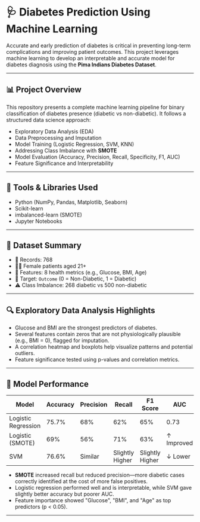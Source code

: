 # 🩺 Diabetes Prediction Using Machine Learning

Accurate and early prediction of diabetes is critical in preventing long-term complications and improving patient outcomes. This project leverages machine learning to develop an interpretable and accurate model for diabetes diagnosis using the **Pima Indians Diabetes Dataset**.

---

## 📊 Project Overview

This repository presents a complete machine learning pipeline for binary classification of diabetes presence (diabetic vs non-diabetic). It follows a structured data science approach:

- Exploratory Data Analysis (EDA)
- Data Preprocessing and Imputation
- Model Training (Logistic Regression, SVM, KNN)
- Addressing Class Imbalance with **SMOTE**
- Model Evaluation (Accuracy, Precision, Recall, Specificity, F1, AUC)
- Feature Significance and Interpretability

---

## 🧠 Tools & Libraries Used

- Python (NumPy, Pandas, Matplotlib, Seaborn)
- Scikit-learn
- imbalanced-learn (SMOTE)
- Jupyter Notebooks

---

## 🔬 Dataset Summary

- 📁 Records: 768
- 👩‍⚕️ Female patients aged 21+
- 🧬 Features: 8 health metrics (e.g., Glucose, BMI, Age)
- 🎯 Target: `Outcome` (0 = Non-Diabetic, 1 = Diabetic)
- ⚠️ Class Imbalance: 268 diabetic vs 500 non-diabetic

---

## 🔍 Exploratory Data Analysis Highlights

- Glucose and BMI are the strongest predictors of diabetes.
- Several features contain zeros that are not physiologically plausible (e.g., BMI = 0), flagged for imputation.
- A correlation heatmap and boxplots help visualize patterns and potential outliers.
- Feature significance tested using p-values and correlation metrics.

---

## 🤖 Model Performance

| Model               | Accuracy | Precision | Recall | F1 Score | AUC  |
|--------------------|----------|-----------|--------|----------|------|
| Logistic Regression | 75.7%    | 68%       | 62%    | 65%      | 0.73 |
| Logistic (SMOTE)    | 69%      | 56%       | 71%    | 63%      | ↑ Improved |
| SVM                 | 76.6%    | Similar   | Slightly Higher | Slightly Higher | ↓ Lower |

- **SMOTE** increased recall but reduced precision—more diabetic cases correctly identified at the cost of more false positives.
- Logistic regression performed well and is interpretable, while SVM gave slightly better accuracy but poorer AUC.
- Feature importance showed "Glucose", "BMI", and "Age" as top predictors (p < 0.05).

---

